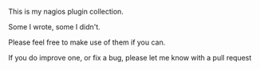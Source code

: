 This is my nagios plugin collection. 

Some I wrote, some I didn't. 

Please feel free to make use of them if you can.

If you do improve one, or fix a bug, please let me know with a pull request
